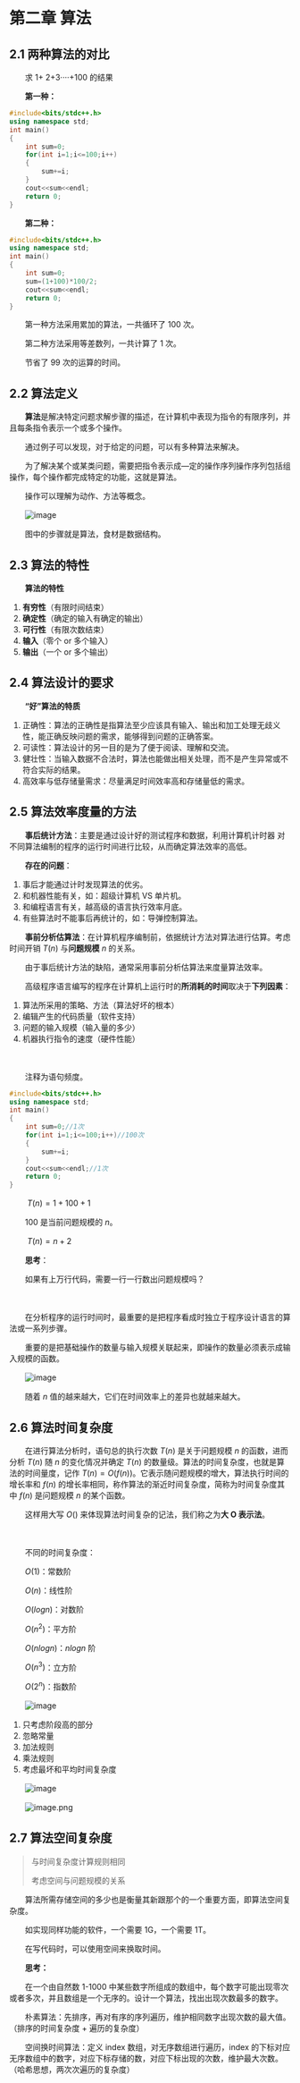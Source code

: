 # 第二章 算法

## 2.1 两种算法的对比

　　求 1+ 2+3····+100 的结果

　　**第一种：**

```cpp
#include<bits/stdc++.h>
using namespace std;
int main()
{
    int sum=0;
    for(int i=1;i<=100;i++)
    {
        sum+=i;
    }
    cout<<sum<<endl;
    return 0;
}
```

　　**第二种：**

```cpp
#include<bits/stdc++.h>
using namespace std;
int main()
{
    int sum=0;
    sum=(1+100)*100/2;
    cout<<sum<<endl;
    return 0;
}
```

　　第一种方法采用累加的算法，一共循环了 100 次。

　　第二种方法采用等差数列，一共计算了 1 次。

　　节省了 99 次的运算的时间。

## 2.2 算法定义

　　**算法**是解决特定问题求解步骤的描述，在计算机中表现为指令的有限序列，并且每条指令表示一个或多个操作。

　　通过例子可以发现，对于给定的问题，可以有多种算法来解决。

　　为了解决某个或某类问题，需要把指令表示成—定的操作序列操作序列包括组
操作，每个操作都完成特定的功能，这就是算法。

　　操作可以理解为动作、方法等概念。

　　![image](assets/image-20220920112216-903jbtm.png)​

　　图中的步骤就是算法，食材是数据结构。

## 2.3 算法的特性

　　**算法的特性**

1. **有穷性**（有限时间结束）
2. **确定性**（确定的输入有确定的输出）
3. **可行性**（有限次数结束）
4. **输入**（零个 or 多个输入）
5. **输出**（一个 or 多个输出）

## 2.4 算法设计的要求

　　**“好”算法的特质**

1. 正确性：算法的正确性是指算法至少应该具有输入、输出和加工处理无歧义性，能正确反映问题的需求，能够得到问题的正确答案。
2. 可读性：算法设计的另一目的是为了便于阅读、理解和交流。
3. 健壮性：当输入数据不合法时，算法也能做出相关处理，而不是产生异常或不符合实际的结果。
4. 高效率与低存储量需求：尽量满足时间效率高和存储量低的需求。

## 2.5 算法效率度量的方法

　　**事后统计方法**：主要是通过设计好的测试程序和数据，利用计算机计时器
对不同算法编制的程序的运行时间进行比较，从而确定算法效率的高低。

　　**存在的问题**：

1. 事后才能通过计时发现算法的优劣。
2. 和机器性能有关，如：超级计算机 VS 单片机。
3. 和编程语言有关，越高级的语言执行效率月底。
4. 有些算法时不能事后再统计的，如：导弹控制算法。

　　**事前分析估算法**：在计算机程序编制前，依据统计方法对算法进行估算。考虑时间开销 $T(n)$ 与**问题规模** $n$ 的关系。

　　由于事后统计方法的缺陷，通常采用事前分析估算法来度量算法效率。

　　高级程序语言编写的程序在计算机上运行时的**所消耗的时间**取决于**下列因素**：

1. 算法所采用的策略、方法（算法好坏的根本）
2. 编辑产生的代码质量（软件支持）
3. 问题的输入规模（输入量的多少）
4. 机器执行指令的速度（硬件性能）

　　‍

　　注释为语句频度。

```cpp
#include<bits/stdc++.h>
using namespace std;
int main()
{
    int sum=0;//1次
    for(int i=1;i<=100;i++)//100次
    {
        sum+=i;
    }
    cout<<sum<<endl;//1次
    return 0;
}

```

　　 $T(n)=1+100+1$

　　100 是当前问题规模的 $n$。

　　 $T(n)=n+2$

　　**思考**：

　　如果有上万行代码，需要一行一行数出问题规模吗？

　　‍

　　在分析程序的运行时间时，最重要的是把程序看成时独立于程序设计语言的算法或一系列步骤。

　　重要的是把基础操作的数量与输入规模关联起来，即操作的数量必须表示成输入规模的函数。

　　![image](assets/image-20220920141305-gvr1lyt.png)

　　随着 $n$ 值的越来越大，它们在时间效率上的差异也就越来越大。

## 2.6 算法时间复杂度

　　在进行算法分析时，语句总的执行次数 $T(n)$ 是关于问题规模 $n$ 的函数，进而分析 $T(n)$ 随 $n$ 的变化情况并确定 $T(n)$ 的数量级。算法的时间复杂度，也就是算法的时间量度，记作 $T(n)=O(f(n))$。它表示随问题规模的增大，算法执行时间的增长率和 $f(n)$ 的增长率相同，称作算法的渐近时间复杂度，简称为时间复杂度其中 $f(n)$ 是问题规模 $n$ 的某个函数。

　　这样用大写 $O()$ 来体现算法时间复杂的记法，我们称之为**大 O 表示法**。

　　‍

　　不同的时间复杂度：

　　$O(1)$：常数阶

　　$O(n)$：线性阶

　　$O(logn)$：对数阶

　　$O(n^2)$：平方阶

　　$O(nlogn)$：$nlogn$ 阶

　　$O(n^3)$：立方阶

　　$O(2^n)$：指数阶

　　![image](assets/image-20220920142537-cyv2ltg.png)​

1. 只考虑阶段高的部分
2. 忽略常量
3. 加法规则
4. 乘法规则
5. 考虑最坏和平均时间复杂度

　　![image](assets/image-20220920142551-4eq6otn.png)​

　　![image.png](assets/image-20220307162107-c42m46o.png)​

## 2.7 算法空间复杂度

> 与时间复杂度计算规则相同
>
> 考虑空间与问题规模的关系
>

　　算法所需存储空间的多少也是衡量其新跟那个的一个重要方面，即算法空间复杂度。

　　如实现同样功能的软件，一个需要 1G，一个需要 1T。

　　在写代码时，可以使用空间来换取时间。

　　**思考：**

　　在一个由自然数 1-1000 中某些数字所组成的数组中，每个数字可能出现零次或者多次，并且数组是一个无序的。设计一个算法，找出出现次数最多的数字。

　　朴素算法：先排序，再对有序的序列遍历，维护相同数字出现次数的最大值。（排序的时间复杂度 + 遍历的复杂度）

　　空间换时间算法：定义 index 数组，对无序数组进行遍历，index 的下标对应无序数组中的数字，对应下标存储的数，对应下标出现的次数，维护最大次数。（哈希思想，两次次遍历的复杂度）


